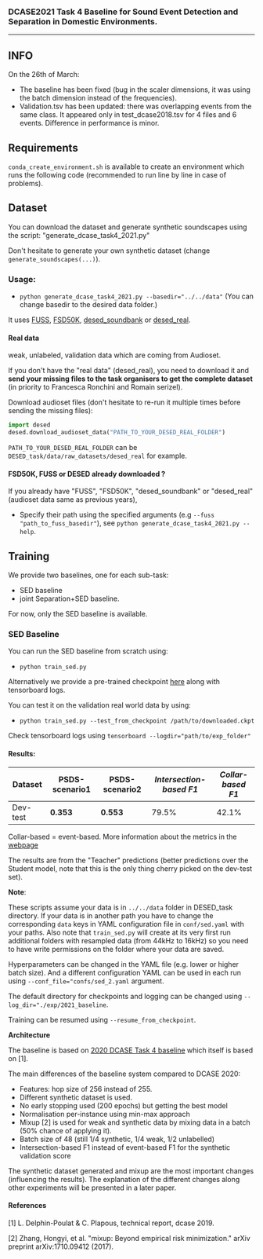 ### DCASE2021 Task 4 Baseline for Sound Event Detection and Separation in Domestic Environments.

---

## INFO

On the 26th of March:
- The baseline has been fixed (bug in the scaler dimensions, it was using the batch dimension 
  instead of the frequencies).
- Validation.tsv has been updated: there was overlapping events from the same class. 
It appeared only in test_dcase2018.tsv for 4 files and 6 events. Difference in performance is minor.


## Requirements

`conda_create_environment.sh` is available to create an environment which runs the
following code (recommended to run line by line in case of problems).

## Dataset
You can download the dataset and generate synthetic soundscapes using the script: "generate_dcase_task4_2021.py"

Don't hesitate to generate your own synthetic dataset (change `generate_soundscapes(...)`).

### Usage:
- `python generate_dcase_task4_2021.py --basedir="../../data"` (You can change basedir to the desired data folder.)

It uses [FUSS][fuss_git], [FSD50K][FSD50K], [desed_soundbank][desed] or [desed_real][desed].

#### Real data
weak, unlabeled, validation data which are coming from Audioset.

If you don't have the "real data" (desed_real), you need to download it and **send your missing files to the task
organisers to get the complete dataset** (in priority to Francesca Ronchini and Romain serizel).

Download audioset files (don't hesitate to re-run it multiple times before sending the missing files):
```python
import desed
desed.download_audioset_data("PATH_TO_YOUR_DESED_REAL_FOLDER")
```

`PATH_TO_YOUR_DESED_REAL_FOLDER` can be `DESED_task/data/raw_datasets/desed_real` for example.

#### FSD50K, FUSS or DESED already downloaded ?
If you already have "FUSS", "FSD50K", "desed_soundbank" or "desed_real" (audioset data same as previous years),
- Specify their path using the specified arguments (e.g `--fuss "path_to_fuss_basedir"`),
  see `python generate_dcase_task4_2021.py --help`.


## Training
We provide two baselines, one for each sub-task: 
- SED baseline
- joint Separation+SED baseline. 

For now, only the SED baseline is available.

### SED Baseline
You can run the SED baseline from scratch using: 
- `python train_sed.py`

Alternatively we provide a pre-trained checkpoint [here][zenodo_pretrained_models] along with tensorboard logs. 

You can test it on the validation real world data by using: 
  - `python train_sed.py --test_from_checkpoint /path/to/downloaded.ckpt`

Check tensorboard logs using `tensorboard --logdir="path/to/exp_folder"`

#### Results:

Dataset | **PSDS-scenario1** | **PSDS-scenario2** | *Intersection-based F1* | *Collar-based F1* 
--------|--------------------|--------------------|-------------------------|-----------------
Dev-test| **0.353**          | **0.553**          | 79.5%                   | 42.1%

Collar-based = event-based. More information about the metrics in the [webpage][dcase21_webpage]

The results are from the "Teacher" predictions (better predictions over the Student model, 
note that this is the only thing cherry picked on the dev-test set). 

**Note**:

These scripts assume your data is in `../../data` folder in DESED_task directory. 
If your data is in another path you have to change the corresponding `data` keys in YAML 
configuration file in `conf/sed.yaml` with your paths. 
Also note that `train_sed.py` will create at its very first run additional folders with resampled data (from 44kHz to 16kHz)
so you need to have write permissions on the folder where your data are saved. 

Hyperparameters can be changed in the YAML file (e.g. lower or higher batch size). 
And a different configuration YAML can be used in each run using `--conf_file="confs/sed_2.yaml` argument. 

The default directory for checkpoints and logging can be changed using `--log_dir="./exp/2021_baseline`.

Training can be resumed using `--resume_from_checkpoint`.

**Architecture**

The baseline is based on [2020 DCASE Task 4 baseline][dcase_20_repo]
which itself is based on [1]. 

The main differences of the baseline system compared to DCASE 2020:

* Features: hop size of 256 instead of 255.
* Different synthetic dataset is used.
* No early stopping used (200 epochs) but getting the best model
* Normalisation per-instance using min-max approach
* Mixup [2] is used for weak and synthetic data by mixing data in a batch (50% chance of applying it).
* Batch size of 48 (still 1/4 synthetic, 1/4 weak, 1/2 unlabelled)
* Intersection-based F1 instead of event-based F1 for the synthetic validation score

The synthetic dataset generated and mixup are the most important changes (influencing the results).
The explanation of the different changes along other experiments will be presented in a later paper.

[dcase21_webpage]: http://dcase.community/challenge2021/task-sound-event-detection-and-separation-in-domestic-environments
[dcase_20_repo]: https://github.com/turpaultn/dcase20_task4/tree/master/baseline
[desed]: https://github.com/turpaultn/DESED
[fuss_git]: https://github.com/google-research/sound-separation/tree/master/datasets/fuss
[fsd50k]: https://zenodo.org/record/4060432
[zenodo_pretrained_models]: https://zenodo.org/record/4639817


#### References
[1] L. Delphin-Poulat & C. Plapous, technical report, dcase 2019.

[2] Zhang, Hongyi, et al. "mixup: Beyond empirical risk minimization." arXiv preprint arXiv:1710.09412 (2017).
